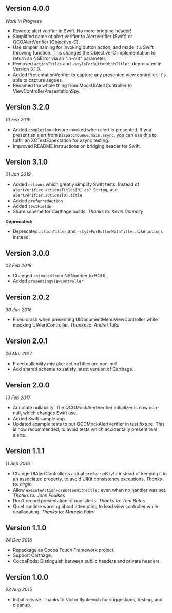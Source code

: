 Version 4.0.0
-------------
_Work In Progress_

- Rewrote alert verifier in Swift. No more bridging header!
- Simplified name of alert verifier to AlertVerifier (Swift) or QCOAlertVerifier (Objective-C).
- Use simpler naming for invoking button action, and made it a Swift throwing function. This changes the Objective-C implementation to return an NSError via an "in-out" parameter.
- Removed `actionTitles` and `-styleForButtonWithTitle:`, deprecated in Version 3.1.0.
- Added PresentationVerifier to capture any presented view controller. It's able to capture segues.
- Renamed the whole thing from MockUIAlertController to ViewControllerPresentationSpy.


Version 3.2.0
-------------
_10 Feb 2019_

- Added `completion` closure invoked when alert is presented. If you present an alert from `DispatchQueue.main.async`, you can use this to fulfill an XCTestExpectation for async testing.
- Improved README instructions on bridging header for Swift.


Version 3.1.0
-------------
_01 Jan 2019_

- Added `actions` which greatly simplify Swift tests. Instead of `alertVerifier.actionsTitles[0] as? String`, use `alertVerifier.actions[0].title`
- Added `preferredAction`
- Added `textFields`
- Share scheme for Carthage builds. _Thanks to: Kevin Donnelly_

**Deprecated:**

- Deprecated `actionTitles` and `-styleForButtonWithTitle:`. Use `actions` instead.


Version 3.0.0
------------
_02 Feb 2018_

- Changed `animated` from NSNumber to BOOL.
- Added `presentingViewController`


Version 2.0.2
-------------
_30 Jan 2018_

- Fixed crash when presenting UIDocumentMenuViewController while mocking UIAlertController. _Thanks to: Andrei Tulai_


Version 2.0.1
-------------
_06 Mar 2017_

- Fixed nullability mistake: actionTitles are non-null.
- Add shared scheme to satisfy latest version of Carthage.


Version 2.0.0
-------------
_19 Feb 2017_

- Annotate nullability. The QCOMockAlertVerifier initializer is now non-null, which changes Swift use.
- Added Swift sample app.
- Updated example tests to put QCOMockAlertVerifier in test fixture. This is now recommended, to avoid tests which accidentally present real alerts.


Version 1.1.1
-------------
_11 Sep 2016_

- Change UIAlertController's actual `preferredStyle` instead of keeping it in an associated
  property, to avoid UIKit consistency exceptions. _Thanks to: nirgin_
- Allow `executeActionForButtonWithTitle:` even when no handler was set. _Thanks to: John Foulkes_
- Don't record presentation of non-alerts. _Thanks to: Tom Bates_
- Quiet runtime warning about attempting to load view controller while deallocating.
  _Thanks to: Marcelo Fabri_


Version 1.1.0
-------------
_24 Dec 2015_

- Repackage as Cocoa Touch Framework project.
- Support Carthage.
- CocoaPods: Distinguish between public headers and private headers.


Version 1.0.0
-------------
_23 Aug 2015_

- Initial release. Thanks to Victor Ilyukevich for suggestions, testing, and
cleanup.
